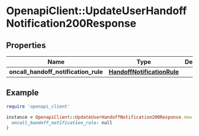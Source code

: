 # OpenapiClient::UpdateUserHandoffNotification200Response

## Properties

| Name | Type | Description | Notes |
| ---- | ---- | ----------- | ----- |
| **oncall_handoff_notification_rule** | [**HandoffNotificationRule**](HandoffNotificationRule.md) |  | [optional] |

## Example

```ruby
require 'openapi_client'

instance = OpenapiClient::UpdateUserHandoffNotification200Response.new(
  oncall_handoff_notification_rule: null
)
```

